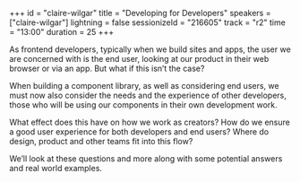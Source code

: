 +++
id = "claire-wilgar"
title = "Developing for Developers"
speakers = ["claire-wilgar"]
lightning = false
sessionizeId = "216605"
track = "r2"
time = "13:00"
duration = 25
+++

As frontend developers, typically when we build sites and apps, the user we are concerned with is the end user, looking at our product in their web browser or via an app. But what if this isn’t the case?

When building a component library, as well as considering end users, we must now also consider the needs and the experience of other developers, those who will be using our components in their own development work.

What effect does this have on how we work as creators? How do we ensure a good user experience for both developers and end users? Where do design, product and other teams fit into this flow?

We’ll look at these questions and more along with some potential answers and real world examples.